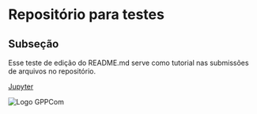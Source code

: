 # Repositório para testes
## Subseção
Esse teste de edição do README.md serve como tutorial nas submissões de arquivos no repositório. <br/>

[Jupyter](https://jupyter.org/) <br/>

![Logo GPPCom](https://user-images.githubusercontent.com/52553789/136812158-3bb88e2d-749d-44d2-899c-656be695bd8c.png)

